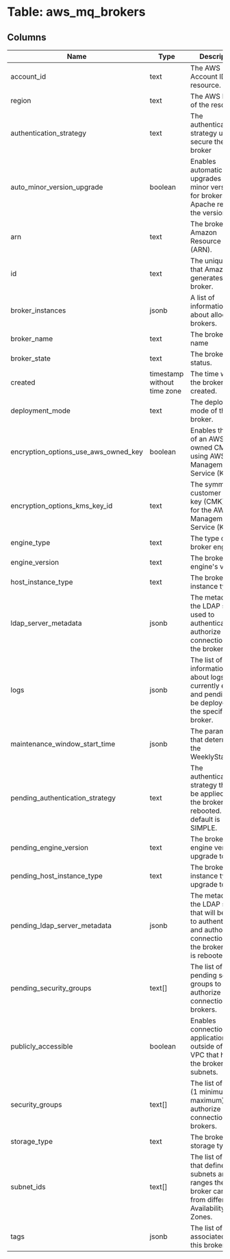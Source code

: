 
# Table: aws_mq_brokers

## Columns
| Name        | Type           | Description  |
| ------------- | ------------- | -----  |
|account_id|text|The AWS Account ID of the resource.|
|region|text|The AWS Region of the resource.|
|authentication_strategy|text|The authentication strategy used to secure the broker|
|auto_minor_version_upgrade|boolean|Enables automatic upgrades to new minor versions for brokers, as Apache releases the versions.|
|arn|text|The broker's Amazon Resource Name (ARN).|
|id|text|The unique ID that Amazon MQ generates for the broker.|
|broker_instances|jsonb|A list of information about allocated brokers.|
|broker_name|text|The broker's name|
|broker_state|text|The broker's status.|
|created|timestamp without time zone|The time when the broker was created.|
|deployment_mode|text|The deployment mode of the broker.|
|encryption_options_use_aws_owned_key|boolean|Enables the use of an AWS owned CMK using AWS Key Management Service (KMS).|
|encryption_options_kms_key_id|text|The symmetric customer master key (CMK) to use for the AWS Key Management Service (KMS).|
|engine_type|text|The type of broker engine.|
|engine_version|text|The broker engine's version|
|host_instance_type|text|The broker's instance type.|
|ldap_server_metadata|jsonb|The metadata of the LDAP server used to authenticate and authorize connections to the broker.|
|logs|jsonb|The list of information about logs currently enabled and pending to be deployed for the specified broker.|
|maintenance_window_start_time|jsonb|The parameters that determine the WeeklyStartTime.|
|pending_authentication_strategy|text|The authentication strategy that will be applied when the broker is rebooted. The default is SIMPLE.|
|pending_engine_version|text|The broker engine version to upgrade to|
|pending_host_instance_type|text|The broker's host instance type to upgrade to|
|pending_ldap_server_metadata|jsonb|The metadata of the LDAP server that will be used to authenticate and authorize connections to the broker after it is rebooted.|
|pending_security_groups|text[]|The list of pending security groups to authorize connections to brokers.|
|publicly_accessible|boolean|Enables connections from applications outside of the VPC that hosts the broker's subnets.|
|security_groups|text[]|The list of rules (1 minimum, 125 maximum) that authorize connections to brokers.|
|storage_type|text|The broker's storage type.|
|subnet_ids|text[]|The list of groups that define which subnets and IP ranges the broker can use from different Availability Zones.|
|tags|jsonb|The list of all tags associated with this broker.|
